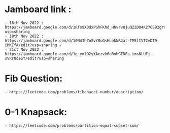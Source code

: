 # Jamboard link :

    - 16th Nov 2022 : https://jamboard.google.com/d/1Rfs9X0dxPGhFKhd_Hhvrv8juQZZDO4K27GS92grUbkw/edit?usp=sharing
    - 18th Nov 2022 : https://jamboard.google.com/d/10N4IhZoSvY0uGsHLnkNR4at-TM5lIVT2vDT9-iMKIfA/edit?usp=sharing -
    - 21st Nov 2022 : https://jamboard.google.com/d/1g_ymlO2yXAezvk6aRohGTDFs-tmsNLUFj-sVRr8deSY/edit?usp=sharing

# Fib Question:

    - https://leetcode.com/problems/fibonacci-number/description/

# 0-1 Knapsack:

    - https://leetcode.com/problems/partition-equal-subset-sum/
